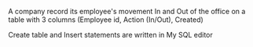 A company record its employee's movement In and Out of the office on a table with 3 columns
(Employee id, Action (In/Out), Created)

Create table and Insert statements are written in My SQL editor
